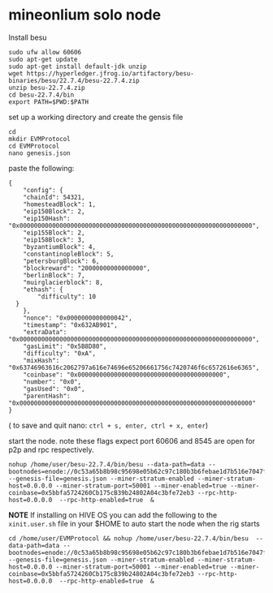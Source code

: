 # mineonlium solo node 


Install besu 

```
sudo ufw allow 60606
sudo apt-get update
sudo apt-get install default-jdk unzip
wget https://hyperledger.jfrog.io/artifactory/besu-binaries/besu/22.7.4/besu-22.7.4.zip
unzip besu-22.7.4.zip
cd besu-22.7.4/bin
export PATH=$PWD:$PATH
```


set up a working directory and create the gensis file

```
cd
mkdir EVMProtocol
cd EVMProtocol
nano genesis.json
```

paste the following:

```
{
    "config": {
    "chainId": 54321,
    "homesteadBlock": 1,
    "eip150Block": 2,
    "eip150Hash": "0x0000000000000000000000000000000000000000000000000000000000000000",
    "eip155Block": 2,
    "eip158Block": 3,
    "byzantiumBlock": 4,
    "constantinopleBlock": 5,
    "petersburgBlock": 6,
    "blockreward": "20000000000000000",
    "berlinBlock": 7,
    "muirglacierblock": 8,
    "ethash": {
        "difficulty": 10
  }
    },
    "nonce": "0x0000000000000042",
    "timestamp": "0x632AB901",
    "extraData": "0x0000000000000000000000000000000000000000000000000000000000000000",
    "gasLimit": "0x5B8D80", 
    "difficulty": "0xA",
    "mixHash": "0x63746963616c2062797a616e74696e65206661756c7420746f6c6572616e6365",
    "coinbase": "0x0000000000000000000000000000000000000000",
    "number": "0x0",
    "gasUsed": "0x0",
    "parentHash": "0x0000000000000000000000000000000000000000000000000000000000000000"
}

```

( to save and quit nano: `ctrl + s, enter, ctrl + x, enter`)

start the node. note these flags expect port 60606 and 8545 are open for p2p and rpc respectively.

```
nohup /home/user/besu-22.7.4/bin/besu --data-path=data --bootnodes=enode://0c53a65b8b98c95698e05b62c97c180b3b6febae1d7b516e7047f7c36c373e0bbed38c2c83b2b9a264a375886fb2c6a44e26938b1bee4c8e23e788938b49e00a@134.215.244.171:60606 --genesis-file=genesis.json --miner-stratum-enabled --miner-stratum-host=0.0.0.0 --miner-stratum-port=50001 --miner-enabled=true --miner-coinbase=0x5bbfa5724260Cb175cB39b24802A04c3bfe72eb3 --rpc-http-host=0.0.0.0  --rpc-http-enabled=true  &
```


**NOTE** If installing on HIVE OS you can add the following to the `xinit.user.sh` file in your $HOME to auto start the node when the rig starts
```
cd /home/user/EVMProtocol && nohup /home/user/besu-22.7.4/bin/besu  --data-path=data --bootnodes=enode://0c53a65b8b98c95698e05b62c97c180b3b6febae1d7b516e7047f7c36c373e0bbed38c2c83b2b9a264a375886fb2c6a44e26938b1bee4c8e23e788938b49e00a@134.215.244.171:60606 --genesis-file=genesis.json --miner-stratum-enabled --miner-stratum-host=0.0.0.0 --miner-stratum-port=50001 --miner-enabled=true --miner-coinbase=0x5bbfa5724260Cb175cB39b24802A04c3bfe72eb3 --rpc-http-host=0.0.0.0  --rpc-http-enabled=true  &
```

